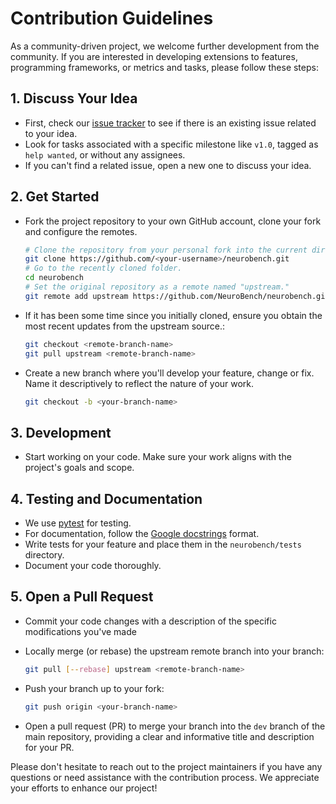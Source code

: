 # Contribution Guidelines

As a community-driven project, we welcome further development from the community. If you are interested in developing extensions to features, programming frameworks, or metrics and tasks, please follow these steps:
## 1. Discuss Your Idea

- First, check our [issue tracker](https://github.com/NeuroBench/neurobench/issues) to see if there is an existing issue related to your idea.
- Look for tasks associated with a specific milestone like `v1.0`, tagged as `help wanted`, or without any assignees.
- If you can't find a related issue, open a new one to discuss your idea.

## 2. Get Started

- Fork the project repository to your own GitHub account, clone your fork and configure the remotes.
     ```bash
    # Clone the repository from your personal fork into the current directory
    git clone https://github.com/<your-username>/neurobench.git
    # Go to the recently cloned folder.
    cd neurobench
    # Set the original repository as a remote named "upstream."
    git remote add upstream https://github.com/NeuroBench/neurobench.git
    ```
- If it has been some time since you initially cloned, ensure you obtain the most recent updates from the upstream source.:

    ```bash
    git checkout <remote-branch-name>
    git pull upstream <remote-branch-name>
    ```
- Create a new branch where you'll develop your feature, change or fix. Name it descriptively to reflect the nature of your work.
     ```bash
    git checkout -b <your-branch-name>
    ```

## 3. Development

- Start working on your code. Make sure your work aligns with the project's goals and scope.

## 4. Testing and Documentation

- We use [pytest](https://docs.pytest.org/en/stable/) for testing.
- For documentation, follow the [Google docstrings](https://sphinxcontrib-napoleon.readthedocs.io/en/latest/example_google.html) format.
- Write tests for your feature and place them in the `neurobench/tests` directory.
- Document your code thoroughly.

## 5. Open a Pull Request

- Commit your code changes with a description of the specific modifications you've made
- Locally merge (or rebase) the upstream remote branch into your branch:

    ```bash
    git pull [--rebase] upstream <remote-branch-name>
    ```
    
- Push your branch up to your fork:

    ```bash
    git push origin <your-branch-name>
    ```
-   Open a pull request (PR) to merge your branch into the `dev` branch of the main repository, providing a clear and informative title and description for your PR.

Please don't hesitate to reach out to the project maintainers if you have any questions or need assistance with the contribution process. We appreciate your efforts to enhance our project!